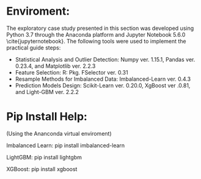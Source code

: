 # Enviroment:

The exploratory case study presented in this section was developed using Python 3.7 through the Anaconda platform and Jupyter Notebook 5.6.0 \cite{jupyternotebook}. 
The following tools were used to implement the practical guide steps:

* Statistical Analysis and Outlier Detection: Numpy ver. 1.15.1, Pandas ver. 0.23.4, and Matplotlib ver. 2.2.3
* Feature Selection: R: Pkg. FSelector ver. 0.31 
* Resample Methods for Imbalanced Data: Imbalanced-Learn ver. 0.4.3 
* Prediction Models Design: Scikit-Learn ver. 0.20.0, XgBoost ver .0.81, and Light-GBM ver. 2.2.2 


# Pip Install Help:

(Using the Ananconda virtual enviroment)

Imbalanced Learn:
pip install imbalanced-learn

LightGBM:
pip install lightgbm

XGBoost:
pip install xgboost
